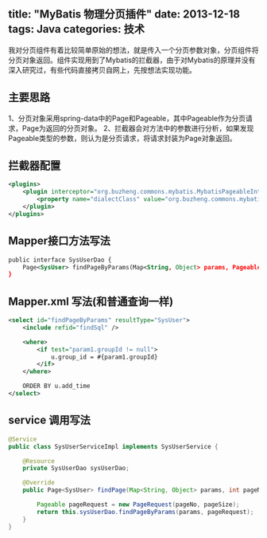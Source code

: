 title: "MyBatis 物理分页插件"
date: 2013-12-18
tags: Java
categories: 技术
---

我对分页组件有着比较简单原始的想法，就是传入一个分页参数对象，分页组件将分页对象返回。组件实现用到了Mybatis的拦截器，由于对Mybatis的原理并没有深入研究过，有些代码直接拷贝自网上，先按想法实现功能。
## 主要思路

1、分页对象采用spring-data中的Page和Pageable，其中Pageable作为分页请求，Page为返回的分页对象。
2、拦截器会对方法中的参数进行分析，如果发现Pageable类型的参数，则认为是分页请求，将请求封装为Page对象返回。

## 拦截器配置

``` xml 
<plugins>
    <plugin interceptor="org.buzheng.commons.mybatis.MybatisPageableInterceptor">
        <property name="dialectClass" value="org.buzheng.commons.mybatis.MySQLDialect"/>
    </plugin>
</plugins>
```

## Mapper接口方法写法

``` xml 
public interface SysUserDao {   
    Page<SysUser> findPageByParams(Map<String, Object> params, Pageable pageRequest);
}
```

## Mapper.xml 写法(和普通查询一样)

``` xml 
<select id="findPageByParams" resultType="SysUser">
    <include refid="findSql" />

    <where>
        <if test="param1.groupId != null">
            u.group_id = #{param1.groupId}
        </if>
    </where>

    ORDER BY u.add_time
</select>
```

## service 调用写法

``` java 
@Service
public class SysUserServiceImpl implements SysUserService {

    @Resource
    private SysUserDao sysUserDao;

    @Override
    public Page<SysUser> findPage(Map<String, Object> params, int pageNo, int pageSize) {

        Pageable pageRequest = new PageRequest(pageNo, pageSize);
        return this.sysUserDao.findPageByParams(params, pageRequest);
    }   
}
```
